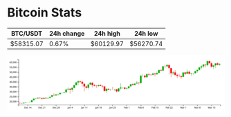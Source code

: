 # Bitcoin Stats

BTC/USDT|24h change|24h high|24h low|
|---|---|---|---|
|$58315.07|0.67%|$60129.97|$56270.74|

<img src="./chart.svg">
